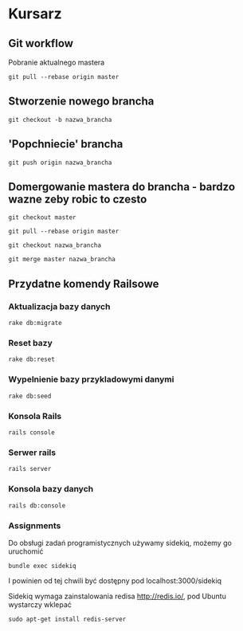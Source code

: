 # Kursarz

## Git workflow

Pobranie aktualnego mastera

    git pull --rebase origin master

## Stworzenie nowego brancha

    git checkout -b nazwa_brancha

## 'Popchniecie' brancha

    git push origin nazwa_brancha

## Domergowanie mastera do brancha - bardzo wazne zeby robic to czesto

    git checkout master

    git pull --rebase origin master

    git checkout nazwa_brancha

    git merge master nazwa_brancha


## Przydatne komendy Railsowe

###  Aktualizacja bazy danych

    rake db:migrate


### Reset bazy

    rake db:reset


###  Wypelnienie bazy przykladowymi danymi

    rake db:seed

### Konsola Rails

    rails console


### Serwer rails

    rails server

### Konsola bazy danych
    
    rails db:console


### Assignments

Do obsługi zadań programistycznych używamy sidekiq, możemy go uruchomić

    bundle exec sidekiq

I powinien od tej chwili być dostępny pod localhost:3000/sidekiq

Sidekiq wymaga zainstalowania redisa http://redis.io/, pod Ubuntu wystarczy wklepać

    sudo apt-get install redis-server
